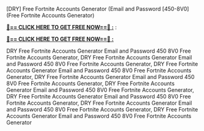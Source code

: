 [DRY] Free Fortnite Accounts Generator (Email and Password [450-8V0] (Free Fortnite Accounts Generator)

**[🔴== CLICK HERE TO GET FREE NOW==🔴 :](https://oercommons.s3.amazonaws.com/media/courseware/relatedresource/file/all-zit.html)**
:

**[🔴== CLICK HERE TO GET FREE NOW==🔴 :](https://oercommons.s3.amazonaws.com/media/courseware/relatedresource/file/gift-zit.html)**

 DRY Free Fortnite Accounts Generator Email and Password 450 8V0 Free Fortnite Accounts Generator, DRY Free Fortnite Accounts Generator Email and Password 450 8V0 Free Fortnite Accounts Generator, DRY Free Fortnite Accounts Generator Email and Password 450 8V0 Free Fortnite Accounts Generator, DRY Free Fortnite Accounts Generator Email and Password 450 8V0 Free Fortnite Accounts Generator, DRY Free Fortnite Accounts Generator Email and Password 450 8V0 Free Fortnite Accounts Generator, DRY Free Fortnite Accounts Generator Email and Password 450 8V0 Free Fortnite Accounts Generator, DRY Free Fortnite Accounts Generator Email and Password 450 8V0 Free Fortnite Accounts Generator, DRY Free Fortnite Accounts Generator Email and Password 450 8V0 Free Fortnite Accounts Generator
